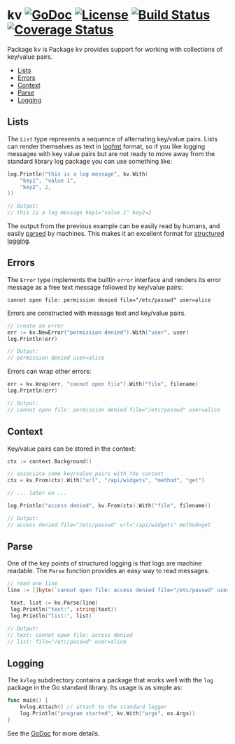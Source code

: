 # kv [![GoDoc](https://godoc.org/github.com/jjeffery/kv?status.svg)](https://godoc.org/github.com/jjeffery/kv) [![License](http://img.shields.io/badge/license-MIT-green.svg?style=flat)](https://raw.githubusercontent.com/jjeffery/kv/master/LICENSE.md) [![Build Status](https://travis-ci.org/jjeffery/kv.svg?branch=master)](https://travis-ci.org/jjeffery/kv) [![Coverage Status](https://coveralls.io/repos/github/jjeffery/kv/badge.svg?branch=master)](https://coveralls.io/github/jjeffery/kv?branch=master)

Package kv is Package kv provides support for working with collections of key/value pairs.

- [Lists](#lists)
- [Errors](#errors)
- [Context](#context)
- [Parse](#parse)
- [Logging](#logging)

## Lists

The `List` type represents a sequence of alternating key/value pairs. Lists
can render themselves as text in [logfmt](https://brandur.org/logfmt) format, 
so if you like logging messages with key value pairs but are not ready to move 
away from the standard library log package you can use something like:
```go
log.Println("this is a log message", kv.With(
    "key1", "value 1",
    "key2", 2,
))

// Output:
// this is a log message key1="value 1" key2=2
```

The output from the previous example can be easily read by humans, and easily [parsed](#parse)
by machines. This makes it an excellent format for 
[structured logging](https://www.thoughtworks.com/radar/techniques/structured-logging).

## Errors

The `Error` type implements the builtin `error` interface and renders its error message as a
free text message followed by key/value pairs:
```
cannot open file: permission denied file="/etc/passwd" user=alice
```

Errors are constructed with message text and key/value pairs.
```go
// create an error
err := kv.NewError("permission denied").With("user", user)
log.Println(err)

// Output:
// permission denied user=alice
```

Errors can wrap other errors:
```go
err = kv.Wrap(err, "cannot open file").With("file", filename)
log.Println(err)

// Output:
// cannot open file: permission denied file="/etc/passwd" user=alice
```

## Context

Key/value pairs can be stored in the context:
```go
ctx := context.Background()

// associate some key/value pairs with the context
ctx = kv.From(ctx).With("url", "/api/widgets", "method", "get")

// ... later on ...

log.Println("access denied", kv.From(ctx).With("file", filename))

// Output:
// access denied file="/etc/passwd" url="/api/widgets" method=get
```

## Parse

One of the key points of structured logging is that logs are machine
readable. The `Parse` function provides an easy way to read messages.
```go
// read one line
line := []byte(`cannot open file: access denied file="/etc/passwd" user=alice`)

 text, list := kv.Parse(line)
 log.Println("text:", string(text))
 log.Println("list:", list)

// Output:
// text: cannot open file: access denied
// list: file="/etc/passwd" user=alice
```

## Logging

The `kvlog` subdirectory contains a package that works well with the `log` package
in the Go standard library. Its usage is as simple as:
```go
func main() {
    kvlog.Attach() // attach to the standard logger
    log.Println("program started", kv.With("args", os.Args))
}
```

See the [GoDoc](https://godoc.org/github.com/jjeffery/kv) for more details.
